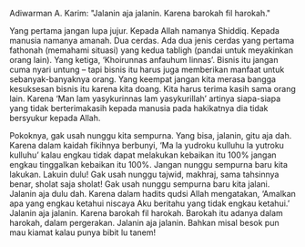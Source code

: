 Adiwarman A. Karim: "Jalanin aja jalanin. Karena barokah fil harokah."

Yang pertama jangan lupa jujur. Kepada Allah namanya Shiddiq. Kepada manusia namanya amanah. Dua cerdas. Ada dua jenis cerdas yang pertama fathonah (memahami situasi) yang kedua tabligh (pandai untuk meyakinkan orang lain). Yang ketiga, ‘Khoirunnas anfauhum linnas’. Bisnis itu jangan cuma nyari untung – tapi bisnis itu harus juga memberikan manfaat untuk sebanyak-banyaknya orang. Yang keempat jangan kita merasa bangga kesuksesan bisnis itu karena kita doang. Kita harus terima kasih sama orang lain. Karena ‘Man lam yasykurinnas lam yasykurillah’ artinya siapa-siapa yang  tidak berterimakasih kepada manusia pada hakikatnya dia tidak bersyukur kepada Allah.

Pokoknya, gak usah nunggu kita sempurna. Yang bisa, jalanin, gitu aja dah. Karena dalam kaidah fikihnya berbunyi, ‘Ma la yudroku kulluhu la yutroku kulluhu’ kalau engkau tidak dapat melakukan kebaikan itu 100% jangan engkau tinggalkan kebaikan itu 100%. Jangan nunggu sempurna baru kita lakukan. Lakuin dulu! Gak usah nunggu tajwid, makhraj, sama tahsinnya benar, sholat saja sholat! Gak usah nunggu sempurna baru kita jalani. Jalanin aja dulu dah. Karena dalam hadits qudsi Allah mengatakan, ‘Amalkan apa yang engkau ketahui niscaya Aku beritahu yang tidak engkau ketahui.’ Jalanin aja jalanin. Karena barokah fil harokah. Barokah itu adanya dalam harokah, dalam pergerakan. Jalanin aja jalanin. Bahkan misal besok pun mau kiamat kalau punya bibit lu tanem!

